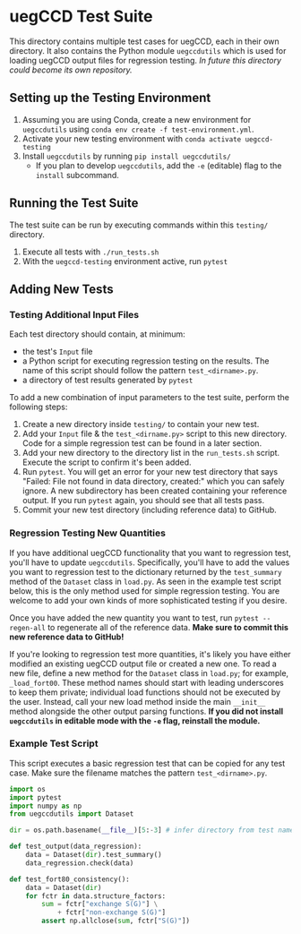 # uegCCD Test Suite

This directory contains multiple test cases for uegCCD, each in their own directory. It also contains the Python module `uegccdutils` which is used for loading uegCCD output files for regression testing. *In future this directory could become its own repository.*

## Setting up the Testing Environment
1. Assuming you are using Conda, create a new environment for `uegccdutils` using `conda env create -f test-environment.yml`.
2. Activate your new testing environment with `conda activate uegccd-testing`
3. Install `uegccdutils` by running `pip install uegccdutils/`
    * If you plan to develop `uegccdutils`, add the `-e` (editable) flag to the `install` subcommand.

## Running the Test Suite

The test suite can be run by executing commands within this `testing/` directory.

1. Execute all tests with `./run_tests.sh`
2. With the `uegccd-testing` environment active, run `pytest`

## Adding New Tests

### Testing Additional Input Files

Each test directory should contain, at minimum:
* the test's `Input` file
* a Python script for executing regression testing on the results. 
The name of this script should follow the pattern `test_<dirname>.py`.
* a directory of test results generated by `pytest`

To add a new combination of input parameters to the test suite, perform the following steps:
1. Create a new directory inside `testing/` to contain your new test.
2. Add your `Input` file & the `test_<dirname.py>` script to this new directory. Code for a simple regression test can be found in a later section.
3. Add your new directory to the directory list in the `run_tests.sh` script. Execute the script to confirm it's been added. 
4. Run `pytest`. You will get an error for your new test directory that says "Failed: File not found in data directory, created:" which you can safely ignore. A new subdirectory has been created containing your reference output. If you run `pytest` again, you should see that all tests pass.
5. Commit your new test directory (including reference data) to GitHub.

### Regression Testing New Quantities

If you have additional uegCCD functionality that you want to regression test, you'll have to update `uegccdutils`. Specifically, you'll have to
add the values you want to regression test to the dictionary returned by the
`test_summary` method of the `Dataset` class in `load.py`.
As seen in the example test script below, this is the only method used for simple regression testing. You are welcome to add your own kinds of more sophisticated testing if you desire.

Once you have added the new quantity you want to test, run `pytest --regen-all`
to regenerate all of the reference data. **Make sure to commit this new reference data to GitHub!**

If you're looking to regression test more quantities, it's likely you have either modified an existing uegCCD output file or created a new one. To read a new file, define a new method for the `Dataset` class in `load.py`; for example, `_load_fort00`. These method names should start with leading underscores to keep them private; individual load functions should not be executed by the user. Instead, call your new load method inside the main `__init__` method alongside the other output parsing functions. **If you did not install `uegccdutils` in editable mode with the `-e` flag, reinstall the module.**

### Example Test Script

This script executes a basic regression test that can be copied for any test case. Make sure the filename matches the pattern `test_<dirname>.py`.

```python
import os
import pytest
import numpy as np
from uegccdutils import Dataset

dir = os.path.basename(__file__)[5:-3] # infer directory from test name

def test_output(data_regression):
	data = Dataset(dir).test_summary()
	data_regression.check(data)

def test_fort80_consistency():
	data = Dataset(dir)
	for fctr in data.structure_factors:
		sum = fctr["exchange S(G)"] \
			+ fctr["non-exchange S(G)"]
		assert np.allclose(sum, fctr["S(G)"])

```